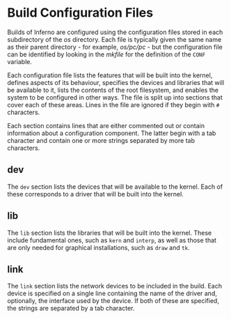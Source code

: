# Build Configuration Files

Builds of Inferno are configured using the configuration files stored in each subdirectory of the *os* directory. Each file is typically given the same name as their parent directory - for example, *os/pc/pc* - but the configuration file can be identified by looking in the *mkfile* for the definition of the `CONF` variable.

Each configuration file lists the features that will be built into the kernel, defines aspects of its behaviour, specifies the devices and libraries that will be available to it, lists the contents of the root filesystem, and enables the system to be configured in other ways. The file is split up into sections that cover each of these areas. Lines in the file are ignored if they begin with `#` characters.

Each section contains lines that are either commented out or contain information about a configuration component. The latter begin with a tab character and contain one or more strings separated by more tab characters.

## dev

The `dev` section lists the devices that will be available to the kernel. Each of these corresponds to a driver that will be built into the kernel.

## lib

The `lib` section lists the libraries that will be built into the kernel. These include fundamental ones, such as `kern` and `interp`, as well as those that are only needed for graphical installations, such as `draw` and `tk`.

## link

The `link` section lists the network devices to be included in the build. Each device is specified on a single line containing the name of the driver and, optionally, the interface used by the device. If both of these are specified, the strings are separated by a tab character.